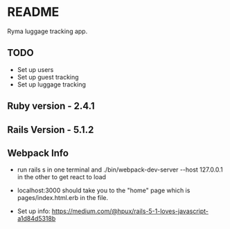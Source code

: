 # README

Ryma luggage tracking app.

TODO
----
- Set up users
- Set up guest tracking
- Set up luggage tracking


Ruby version - 2.4.1
--------------------

Rails Version - 5.1.2
---------------------


Webpack Info
------------

- run rails s in one terminal and ./bin/webpack-dev-server --host 127.0.0.1 in the other to get react to load
- localhost:3000 should take you to the "home" page which is pages/index.html.erb in the file.

- Set up info: https://medium.com/@hpux/rails-5-1-loves-javascript-a1d84d5318b
